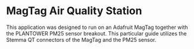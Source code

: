 # MagTag Air Quality Station

This application was designed to run on an Adafruit MagTag together with the
PLANTOWER PM25 sensor breakout. This particular guide utilizes the Stemma QT
connectors of the MagTag and the PM25 sensor.
